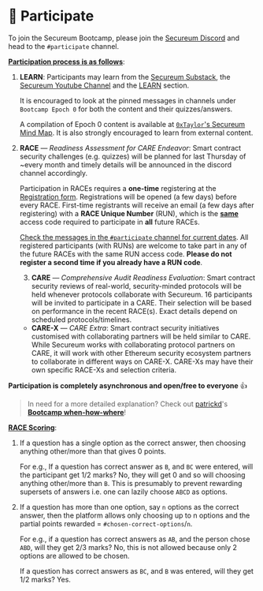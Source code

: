 # 🙌 Participate

To join the Secureum Bootcamp, please join the [Secureum Discord](https://discord.gg/AjscqEK4) and head to the `#participate` channel.

<u>**Participation process is as follows**</u>:

1. **LEARN**: Participants may learn from the [Secureum Substack](https://secureum.substack.com/), the [Secureum Youtube Channel](https://www.youtube.com/SecureumVideos) and the [LEARN](../learn/README.md) section.

    It is encouraged to look at the pinned messages in channels under `Bootcamp Epoch 0` for both the content and their quizzes/answers.
    
    A compilation of Epoch 0 content is available at [`0xTaylor`'s Secureum Mind Map](https://github.com/x676f64/secureum-mind_map). It is also strongly encouraged to learn from external content.

2. **RACE** — *Readiness Assessment for CARE Endeavor*: Smart contract security challenges (e.g. quizzes) will be planned for last Thursday of ~every month and timely details will be announced in the discord channel accordingly. 

    Participation in RACEs requires a **one-time** registering at the [Registration form](https://forms.gle/iL2uQvGZrDq5Uus46). Registrations will be opened (a few days) before every RACE. First-time registrants will receive an email (a few days after registering) with a **RACE Unique Number** (RUN), which is the <u>**same**</u> access code required to participate in **all** future RACEs.
    
    <u>Check the messages in the `#participate` channel for current dates</u>. All registered participants (with RUNs) are welcome to take part in any of the future RACEs with the same RUN access code. **Please do not register a second time if you already have a RUN code**.

    3. **CARE** — *Comprehensive Audit Readiness Evaluation*: Smart contract security reviews of real-world, security-minded protocols will be held whenever protocols collaborate with Secureum. 16 participants will be invited to participate in a CARE. Their selection will be based on performance in the recent RACE(s). Exact details depend on scheduled protocols/timelines.

    * **CARE-X** — *CARE Extra*:  Smart contract security initiatives customised with collaborating partners will be held similar to CARE. While Secureum works with collaborating protocol partners on CARE, it will work with other Ethereum security ecosystem partners to collaborate in different ways on CARE-X. CARE-Xs may have their own specific RACE-Xs and selection criteria.

**Participation is completely asynchronous and open/free to everyone** 👍

> In need for a more detailed explanation?
> Check out [patrickd](https://github.com/patrickd-)'s [**Bootcamp when-how-where**](https://gist.github.com/patrickd-/bb9d22956147d91fc458b23426f16ab7)!

<u>**RACE Scoring**</u>:

1. If a question has a single option as the correct answer, then choosing anything other/more than that gives 0 points.

    For e.g., If a question has correct answer as `B`, and `BC` were entered, will the participant get 1/2 marks? No, they will get 0 and so will choosing anything other/more than `B`. This is presumably to prevent rewarding supersets of answers i.e. one can lazily choose `ABCD` as options.

2. If a question has more than one option, say `n` options as the correct answer, then the platform allows only choosing up to n options and the partial points rewarded = `#chosen-correct-options`/`n`.

    For e.g., if a question has correct answers as `AB`, and the person chose `ABD`, will they get 2/3 marks? No, this is not allowed because only 2 options are allowed to be chosen.
    
    If a question has correct answers as `BC`, and `B` was entered, will they get 1/2 marks? Yes.